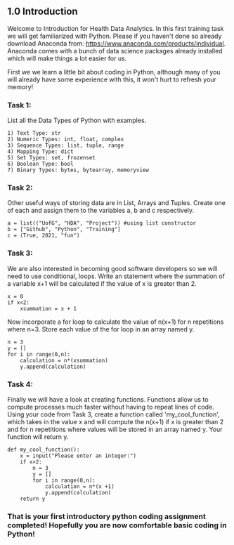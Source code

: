 ## 1.0 Introduction

Welcome to Introduction for Health Data Analytics. In this first training task we will get familiarized with Python. Please if you haven't done so already download Anaconda from: https://www.anaconda.com/products/individual. Anaconda comes with a bunch of data science packages already installed which will make things a lot easier for us. 


First we we learn a little bit about coding in Python, although many of you will already have some experience with this, it won't hurt to refresh your memory! 

### Task 1: 

List all the Data Types of Python with examples.  

```
1) Text Type: str
2) Numeric Types: int, float, complex
3) Sequence Types: list, tuple, range
4) Mapping Type: dict
5) Set Types: set, frozenset
6) Boolean Type: bool
7) Binary Types: bytes, bytearray, memoryview
```

### Task 2: 

Other useful ways of storing data are in List, Arrays and Tuples. Create one of each and assign them to the variables a, b and c respectively. 

```
a = list(("UofG", "HDA", "Project")) #using list constructor
b = ["Github", "Python", "Training"]
c = (True, 2021, "fun")
```

### Task 3: 

We are also interested in becoming good software developers so we will need to use conditional, loops. Write an statement where the summation of a variable x+1 will be calculated if the value of x is greater than 2. 

```
x = 0
if x<2:
    xsummation = x + 1
```

Now incorporate a for loop to calculate the value of n(x+1) for n repetitions where n=3. Store each value of the for loop in an array named y.  

```
n = 3
y = []
for i in range(0,n):
    calculation = n*(xsummation)
    y.append(calculation)
```

### Task 4: 

Finally we will have a look at creating functions. Functions allow us to compute processes much faster without having to repeat lines of code. Using your code from Task 3, create a function called 'my_cool_function', which takes in the value x and will compute the n(x+1) if x is greater than 2 and for n repetitions where values will be stored in an array named y. Your function will return y. 

```
def my_cool_function():
    x = input("Please enter an integer:")   
    if x>2:
        n = 3
        y = []
        for i in range(0,n):
            calculation = n*(x +1)
            y.append(calculation)
    return y
```

### That is your first introductory python coding assignment completed! Hopefully you are now comfortable basic coding in Python!
